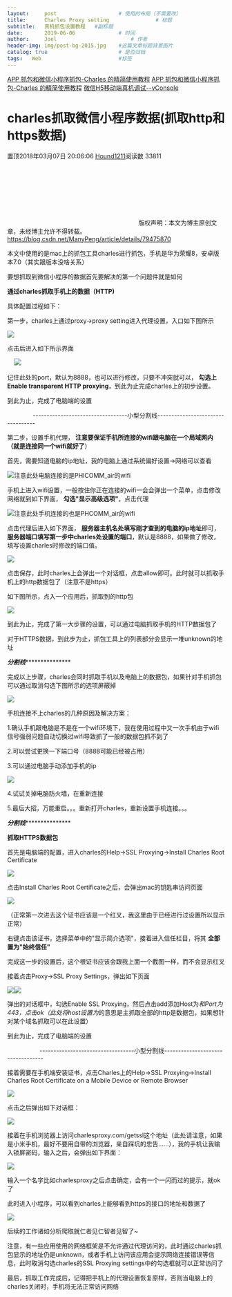 ```yaml
---
layout:     post   				    # 使用的布局（不需要改）
title:      Charles Proxy setting				# 标题 
subtitle:   真机抓包设置教程   #副标题
date:       2019-06-06 				# 时间
author:     Joel 						# 作者
header-img: img/post-bg-2015.jpg 	#这篇文章标题背景图片
catalog: true 						# 是否归档
tags:	Web							#标签
---
```


<a href="https://blog.csdn.net/ManyPeng/article/details/79475870">APP 抓包和微信小程序抓包-Charles 的精简使用教程</a>
<a href="https://github.com/wuchangming/spy-debugger/issues/42">APP 抓包和微信小程序抓包-Charles 的精简使用教程</a>
<a href="https://blog.csdn.net/weixin_36934930/article/details/79870240">微信H5移动端真机调试--vConsole</a>

# charles抓取微信小程序数据(抓取http和https数据)

置顶2018年03月07日 20:06:06 [Hound1211](https://me.csdn.net/ManyPeng)阅读数 33811 <svg>  </svg> 版权声明：本文为博主原创文章，未经博主允许不得转载。                        https://blog.csdn.net/ManyPeng/article/details/79475870

本文中使用的是mac上的抓包工具charles进行抓包，手机是华为荣耀8，安卓版本7.0（其实跟版本没啥关系）

要想抓取到微信小程序的数据首先要解决的第一个问题件就是如何

**通过charles抓取手机上的数据（HTTP)**

具体配置过程如下：

第一步，charles上通过proxy->proxy setting进入代理设置，入口如下图所示

![](/img/blog/charles_files/20180307191133358)

点击后进入如下所示界面

    ![](/img/blog/charles_files/20180307191412276)

记住此处的port，默认为8888，也可以进行修改，只要不冲突就可以， **勾选上Enable transparent HTTP proxying**，到此为止完成charles上的初步设置。

到此为止，完成了电脑端的设置

               ----------------------------------小型分割线----------------------------------

第二步，设置手机代理， **注意要保证手机所连接的wifi跟电脑在一个局域网内（就是连接同一个wifi就好了**）

首先，需要知道电脑的ip地址，我的电脑上通过系统偏好设置->网络可以查看

![](/img/blog/charles_files/20180307192138618)注意此处电脑连接的是PHICOMM_air的wifi

手机上进入wifi设置，一般按住你正在连接的wifi一会会弹出一个菜单，点击修改网络就到如下界面， **勾选"显示高级选项"**，点击代理

![](/img/blog/charles_files/20180307192323638)注意此处手机连接的也是PHCOMM_air的wifi

点击代理后进入如下界面， **服务器主机名处填写刚才查到的电脑的ip地址**即可， **服务器端口填写第一步中charles处设置的端口**，默认是8888，如果做了修改，填写设置charles时修改的端口值。

![](/img/blog/charles_files/20180307192559442)

点击保存，此时charles上会弹出一个对话框，点击allow即可。此时就可以抓取手机上的http数据包了（注意不是https）

如下图所示，点入一个应用后，抓取到的http包

![](/img/blog/charles_files/20180307193307975)

到此为止，完成了第一大步骤的设置，可以通过电脑抓取手机的HTTP数据包了

对于HTTPS数据，到此步为止，抓包工具上的列表部分会显示一堆unknown的地址

*********************************************分割线************************************************************

完成以上步骤，charles会同时抓取手机以及电脑上的数据包，如果针对手机抓包可以通过取消勾选下图所示的选项屏蔽掉

![](/img/blog/charles_files/20180307194127716)

手机连接不上charles的几种原因及解决方案：

1.确认手机跟电脑是不是在一个wifi环境下，我在使用过程中又一次手机由于wifi信号强弱问题自动切换过wifi导致抓了一般的数据包抓不到了

2.可以尝试更换一下端口号（8888可能已经被占用）

3.可以通过电脑手动添加手机的ip

![](/img/blog/charles_files/20180307193806911)

4.试试关掉电脑防火墙，在重新连接

5.最后大招，万能重启。。。重新打开charles，重新设置手机连接。。。

*********************************************分割线************************************************************

**抓取HTTPS数据包**

首先是电脑端的配置，进入charles的Help->SSL Proxying->Install Charles Root Certificate

![](/img/blog/charles_files/20180307194401534)

点击Install Charles Root Certificate之后，会弹出mac的钥匙串访问页面

![](/img/blog/charles_files/20180307194726580)

（正常第一次进去这个证书应该是一个红叉，我这里由于已经进行过设置所以显示正常）

右键点击该证书，选择菜单中的"显示简介选项"，接着进入信任栏目，将其 **全部置为"始终信任"**

完成这一步的设置后，这个根证书应该会跟我上面一个截图一样，而不会显示红叉

接着点击Proxy->SSL Proxy Settings，弹出如下页面

![](/img/blog/charles_files/20180307195134860)![](/img/blog/charles_files/20180307195230731)

弹出的对话框中，勾选Enable SSL Proxying，然后点击add添加Host为*和Port为443，点击ok（此处将host设置为*的意思是主抓取全部的http是数据包，如果想针对某个域名抓取可以在此设置）

到此为止，完成了电脑端的设置

                   ----------------------------------小型分割线----------------------------------

接着需要在手机端安装证书，点击Charles上的Help->SSL Proxying->Install Charles Root Certificate on a Mobile Device or Remote Browser

![](/img/blog/charles_files/20180307195617304)

点击之后弹出如下对话框：

![](/img/blog/charles_files/20180307195737751)

接着在手机浏览器上访问charlesproxy.com/getssl这个地址（此处请注意，如果是小米手机，最好不要用自带的浏览器，亲自踩坑的忠告......），我的手机让我输入锁屏密码，输入之后，会弹出如下界面：

![](/img/blog/charles_files/20180307200002865)

输入一个名字比如charlesproxy之后点击确定，会有一个一闪而过的提示，就ok了

此时进入小程序，可以看到charles上能够看到https的接口的地址和数据了

![](/img/blog/charles_files/20180307200443685)

后续的工作诸如分析爬取就仁者见仁智者见智了~

注意，有一些应用使用的网络框架是不允许通过代理访问的，此时通过charles抓包显示的地址仍是unknown，或者手机上访问该应用会提示网络连接错误等信息，此时取消勾选charles的SSL Proxying settings中的勾选框就可以正常访问了

最后，抓取工作完成后，记得把手机上的代理设置恢复原样，否则当电脑上的charles关闭时，手机将无法正常访问网络

